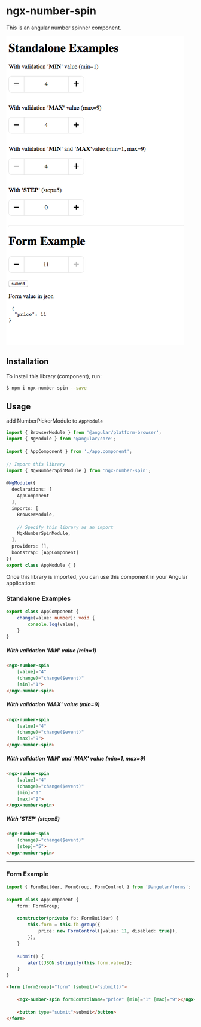 # ngx-number-spin

This is an angular number spinner component.

![ngx-number-spin example image](/src/assets/images/example.png "ngx-number-spin example image")

## Installation

To install this library (component), run:
```bash
$ npm i ngx-number-spin --save
```

## Usage
add NumberPickerModule to `AppModule`

```typescript
import { BrowserModule } from '@angular/platform-browser';
import { NgModule } from '@angular/core';

import { AppComponent } from './app.component';

// Import this library
import { NgxNumberSpinModule } from 'ngx-number-spin';

@NgModule({
  declarations: [
    AppComponent
  ],
  imports: [
    BrowserModule,
    
    // Specify this library as an import
    NgxNumberSpinModule,
  ],
  providers: [],
  bootstrap: [AppComponent]
})
export class AppModule { }
```

Once this library is imported, you can use this component in your Angular application:

### Standalone Examples

```typescript
export class AppComponent {
    change(value: number): void {
        console.log(value);
    }
}
```

##### With validation 'MIN' value (min=1)
```html
<ngx-number-spin
    [value]="4"
    (change)="change($event)" 
    [min]="1">
</ngx-number-spin>
```

##### With validation 'MAX' value (min=9)
```html
<ngx-number-spin 
    [value]="4"
    (change)="change($event)" 
    [max]="9">
</ngx-number-spin>
```

##### With validation 'MIN' and 'MAX' value (min=1, max=9)
```html
<ngx-number-spin 
    [value]="4"
    (change)="change($event)"
    [min]="1"
    [max]="9">
</ngx-number-spin>
```

##### With 'STEP' (step=5)
```html
<ngx-number-spin
    (change)="change($event)" 
    [step]="5">
</ngx-number-spin>
```
--------------------------------------------------------------------------------------------------------------------
### Form Example
```typescript
import { FormBuilder, FormGroup, FormControl } from '@angular/forms';

export class AppComponent {
    form: FormGroup;
    
    constructor(private fb: FormBuilder) {
        this.form = this.fb.group({
            price: new FormControl({value: 11, disabled: true}),
        });
    }
       
    submit() {
        alert(JSON.stringify(this.form.value));
    }
}
```

```html
<form [formGroup]="form" (submit)="submit()">

    <ngx-number-spin formControlName="price" [min]="1" [max]="9"></ngx-number-spin>
    
    <button type="submit">submit</button>
</form>

```

